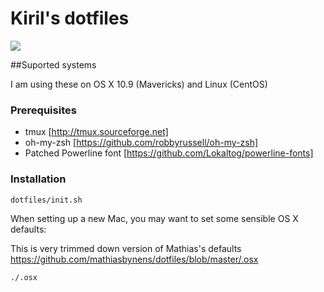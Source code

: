 # Kiril's dotfiles

![](https://raw.github.com/ciudilo/dotfiles/master/images/screenshot.png)

##Suported systems

I am using these on OS X 10.9 (Mavericks) and Linux (CentOS)

### Prerequisites

* tmux [http://tmux.sourceforge.net]
* oh-my-zsh [https://github.com/robbyrussell/oh-my-zsh]
* Patched Powerline font [https://github.com/Lokaltog/powerline-fonts]

### Installation

```bash
dotfiles/init.sh
```

When setting up a new Mac, you may want to set some sensible OS X defaults:

This is very trimmed down version of Mathias's defaults  https://github.com/mathiasbynens/dotfiles/blob/master/.osx

```bash
./.osx
```
